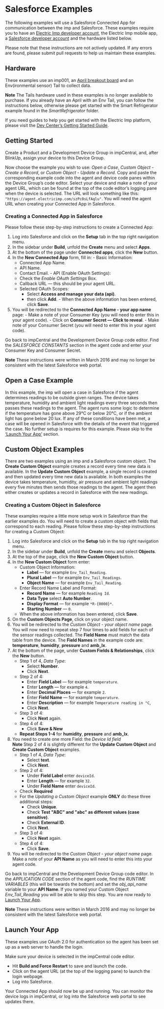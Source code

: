 # Salesforce Examples #

The following examples will use a Salesforce Connected App for communication between the imp and Salesforce. These examples require you to have an [Electric Imp developer account](https://impcentral.electricimp.com), the Electric Imp mobile app, a [Salesforce developer account](https://developer.salesforce.com/signup?d=70130000000td6N) and the hardware listed below.

Please note that these instructions are not actively updated. If any errors are found, please submit pull requests to help us maintain these examples. 

## Hardware ##

These examples use an imp001, an [April breakout board](https://developer.electricimp.com/hardware/resources/reference-designs/april) and an Env(ironmental sensor) Tail to collect data. 

**Note** The Tails hardware used in these examples is no longer available to purchase. If you already have an April with an Env Tail, you can follow the instructions below, otherwise please get started with the Smart Refrigerator example found in the *SmartRefrigerator* folder. 

If you need guides to help you get started with the Electric Imp platform, please visit the [Dev Center’s Getting Started Guide](https://developer.electricimp.com/gettingstarted).

## Getting Started ##

Create a Product and a Development Device Group in impCentral, and, after BlinkUp, assign your device to this Device Group. 

Now choose the example you wish to use: *Open a Case*, *Custom Object - Create a Record*, or *Custom Object - Update a Record*. Copy and paste the corresponding example code into the agent and device code panes within the Device Group’s code editor. Select your device and make a note of your agent URL, which can be found at the top of the code editor’s logging pane when the device is selected. The URL will look something like this: `"https://agent.electricimp.com/szPc0sLfAqlu"`. You will need the agent URL when creating your Connected App in Salesforce.

### Creating a Connected App in Salesforce ###

Please follow these step-by-step instructions to create a Connected App:

  1. Log into Salesforce and click on the **Setup** tab in the top right navigation menu.
  2. In the sidebar under **Build**, unfold the **Create** menu and select **Apps**.
  3. At the bottom of the page under **Connected apps**, click the **New** button.
  4. In the **New Connected App** form, fill in:
    - Basic Information:
      - Connected App Name.
      - API Name.
      - Contact Email.
    - API (Enable OAuth Settings):
      - Check the *Enable OAuth Settings* Box.
      - Callback URL &mdash; this should be your agent URL.
      - Selected OAuth Scopes:
        - Select **Access and manage your data (api)**.
        - then click **Add**.
    - When the above information has been entered, click **Save**.
  5. You will be redirected to the **Connected App Name - your app name** page:
    - Make a note of your Consumer Key (you will need to enter this in your agent code).
    - Click on **Consumer Secret — Click to reveal**.
    - Make note of your Consumer Secret (you will need to enter this in your agent code).

Go back to impCentral and the Development Device Group code editor. Find the *SALESFORCE CONSTANTS* section in the agent code and enter your Consumer Key and Consumer Secret.

**Note** These instructions were written in March 2016 and may no longer be consistent with the latest Salesforce web portal.

## Open a Case Example ##

In this example, the imp will open a case in Salesforce if the agent determines readings to be outside given ranges. The device takes temperature, humidity and ambient light readings every three seconds then passes these readings to the agent. The agent runs some logic to determine if the temperature has gone above 29°C or below 20°C, or if the ambient light has gone below 20 lux. If any of these conditions have been met, a case will be opened in Salesforce with the details of the event that triggered the case. No further setup is requires for this example. Please skip to the [‘Launch Your App’](#launch-your-app) section.

## Custom Object Examples ##

There are two examples using an imp and a Salesforce custom object. The **Create Custom Object** example creates a record every time new data is available. In the **Update Custom Object** example, a single record is created and then updated every time new data is available. In both examples the device takes temperature, humidity, air pressure and ambient light readings every five minutes then sends those readings to the agent. The agent then either creates or updates a record in Salesforce with the new readings.

### Creating a Custom Object in Salesforce ###

These examples require a little more setup work in Salesforce than the earlier examples do. You will need to create a custom object with fields that correspond to each reading. Please follow these step-by-step instructions for creating a Custom Object:

1. Log into Salesforce and click on the **Setup** tab in the top right navigation menu.
2. In the sidebar under **Build**, unfold the **Create** menu and select **Objects**.
3. At the top of the page, click the **New Custom Object** button.
4. In the **New Custom Object** form enter:
    - Custom Object Information:
      - **Label** &mdash; for example `Env_Tail_Reading`.
      - **Plural Label** &mdash; for example `Env_Tail_Readings`.
      - **Object Name** &mdash; for example `Env_Tail_Reading`.
    - Enter Record Name Label and Format:
      - **Record Name** &mdash; for example `Reading Id`.
      - **Data Type** select **Auto Number**.
      - **Display Format** &mdash; for example `*R-{0000}*`.
      - **Starting Number** &mdash; `0`.
    - When the above information has been entered, click **Save**.
5. On the **Custom Objects Page**, click on your object name.
6. You will be redirected to the *Custom Object - your object name* page. You will now need to repeat step 7 four times to add fields for each of the sensor readings collected. The **Field Name** must match the data table from the device. The **Field Names** in the example code are: **temperature**, **humidity**, **pressure** and **amb_lx**.
7. At the bottom of the page, under **Custom Fields & Relationships**, click the **New** button.
    - Step 1 of 4, *Data Type*:
      - Select **Number**.
      - Click **Next**.
    - Step 2 of 4:
      - Enter **Field Label** &mdash; for example `temperature`.
      - Enter **Length** &mdash; for example `4`.
      - Enter **Decimal Places** &mdash; for example `2`.
      - Enter **Field Name** &mdash; for example `temperature`.
      - Enter **Description** &mdash; for example `Temperature reading in °C`,
      - Click **Next**.
    - Step 3 of 4:
      - Click **Next** again.
    - Step 4 of 4:
      - Click **Save & New**
    - **Repeat Steps 1-4** for **humidity**, **pressure** and **amb_lx**.
8. You need to create one more Field: the *Device Id field*<br>**Note** Step 2 of 4 is slightly different for the **Update Custom Object** and **Create Custom Object** examples.
    - Step 1 of 4, *Data Type*:
      - Select **text**.
      - Click **Next**.
    - Step 2 of 4:
      - Under **Field Label** enter `deviceId`.
      - Enter **Length** &mdash; for example `32`.
      - Under **Field Name** enter `deviceId`.
    - Check **Required**
    - For the *Updating a Custom Object* example **ONLY** do these three additional steps:
        - Check **Unique**.
        - Check **Test "ABC" and "abc" as different values (case sensitive)**.
        - Check **External ID**.
        - Click **Next**.
    - Step 3 of 4:
      - Click **Next** again.
    - Step 4 of 4:
      - Click **Save**.
9. You will be redirected to the *Custom Object - your object name* page. Make a note of your **API Name** as you will need to enter this into your agent code.

Go back to impCentral and the Development Device Group code editor. In the *APPLICATION CODE* section of the agent code, find the *RUNTIME VARIABLES* (this will be towards the bottom) and set the *obj_api_name* variable to your **API Name**. If you named your Custom Object *Env_Tail_Reading* you will be able to skip this step. You are now ready to [Launch Your App](#launch-your-app).

**Note** These instructions were written in March 2016 and may no longer be consistent with the latest Salesforce web portal.

## Launch Your App ##

These examples use OAuth 2.0 for authentication so the agent has been set up as a web server to handle the login.

Make sure your device is selected in the impCentral code editor.

- Hit **Build and Force Restart** to save and launch the code.
- Click on the agent URL (at the top of the logging pane) to launch the login webpage.
- Log into Salesforce.

Your Connected App should now be up and running. You can monitor the device logs in impCentral, or log into the Salesforce web portal to see updates there.
